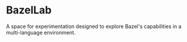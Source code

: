 # BazelLab
A space for experimentation designed to explore Bazel's capabilities in a multi-language environment.
